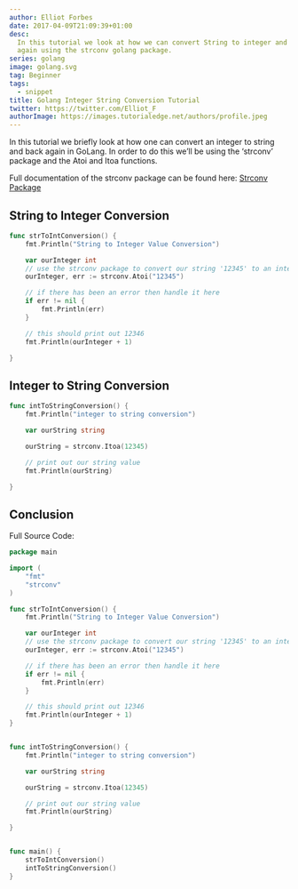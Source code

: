 ```yaml
---
author: Elliot Forbes
date: 2017-04-09T21:09:39+01:00
desc:
  In this tutorial we look at how we can convert String to integer and back
  again using the strconv golang package.
series: golang
image: golang.svg
tag: Beginner
tags:
  - snippet
title: Golang Integer String Conversion Tutorial
twitter: https://twitter.com/Elliot_F
authorImage: https://images.tutorialedge.net/authors/profile.jpeg
---
```


In this tutorial we briefly look at how one can convert an integer to string and
back again in GoLang. In order to do this we’ll be using the ‘strconv’ package
and the Atoi and Itoa functions.

Full documentation of the strconv package can be found here:
[Strconv Package](https://golang.org/pkg/strconv/)

## String to Integer Conversion

```go
func strToIntConversion() {
    fmt.Println("String to Integer Value Conversion")

    var ourInteger int
    // use the strconv package to convert our string '12345' to an integer value
    ourInteger, err := strconv.Atoi("12345")

    // if there has been an error then handle it here
    if err != nil {
        fmt.Println(err)
    }

    // this should print out 12346
    fmt.Println(ourInteger + 1)

}
```

## Integer to String Conversion

```go
func intToStringConversion() {
    fmt.Println("integer to string conversion")

    var ourString string

    ourString = strconv.Itoa(12345)

    // print out our string value
    fmt.Println(ourString)

}
```

## Conclusion

Full Source Code:

```go
package main

import (
    "fmt"
    "strconv"
)

func strToIntConversion() {
    fmt.Println("String to Integer Value Conversion")

    var ourInteger int
    // use the strconv package to convert our string '12345' to an integer value
    ourInteger, err := strconv.Atoi("12345")

    // if there has been an error then handle it here
    if err != nil {
        fmt.Println(err)
    }

    // this should print out 12346
    fmt.Println(ourInteger + 1)
}


func intToStringConversion() {
    fmt.Println("integer to string conversion")

    var ourString string

    ourString = strconv.Itoa(12345)

    // print out our string value
    fmt.Println(ourString)

}


func main() {
    strToIntConversion()
    intToStringConversion()
}
```

